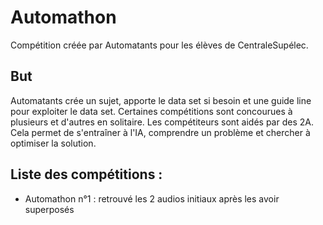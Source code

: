 # Automathon
Compétition créée par Automatants pour les élèves de CentraleSupélec.

## But
Automatants crée un sujet, apporte le data set si besoin et une guide line pour exploiter le data set. Certaines compétitions sont concourues à plusieurs et d'autres en solitaire. Les compétiteurs sont aidés par des 2A. Cela permet de s'entraîner à l'IA, comprendre un problème et chercher à optimiser la solution.    

## Liste des compétitions :
- Automathon n°1 :  retrouvé les 2 audios initiaux après les avoir superposés

